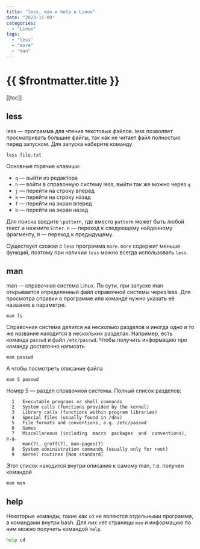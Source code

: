 ```yaml
---
title: "less, man и help в Linux"
date: "2023-11-09"
categories:
  - "Linux"
tags:
  - "less"
  - "more"
  - "man"
---
```


# {{ $frontmatter.title }}

[[toc]]

## less

less — программа для чтения текстовых файлов. less позволяет просматривать большие файлы, так как не читает файл полностью перед запуском. Для запуска наберите команду

```
less file.txt
```

Основные горячие клавиши:

* `q` — выйти из редактора
* `h` — войти в справочную систему less, выйти так же можно через `q`
* `j` — перейти на строку вперед
* `k` — перейти на строку назад
* `f` — перейти на экран вперед
* `b` — перейти на экран назад

Для поиска введите `\pattern`, где вместо `pattern` может быть любой текст и нажмите `Enter`. `n` — переход к следующему найденному фрагменту, `N` — переход к предыдущему.

Существует схожая с `less` программа `more`. `more` содержит меньше функций, поэтому при наличии `less` можно всегда использовать `less`.

## man

man — справочная система Linux. По сути, при запуске man открывается определенный файл справочной системы через less. Для просмотра справки о программе или команде нужно указать её название в параметре.

```
man ls
```

Справочная система делится на несколько разделов и иногда одно и то же название находится в нескольких разделах. Например, есть команда `passwd` и файл `/etc/passwd`. Чтобы получить информацию про команду достаточно написать

```
man passwd
```

А чтобы посмотреть описание файла 

```
man 5 passwd
```

Номер 5 — раздел справочной системы. Полный список разделов:

```
  1   Executable programs or shell commands
  2   System calls (functions provided by the kernel)
  3   Library calls (functions within program libraries)
  4   Special files (usually found in /dev)
  5   File formats and conventions, e.g. /etc/passwd
  6   Games
  7   Miscellaneous (including  macro  packages  and  conventions),  e.g.
      man(7), groff(7), man-pages(7)
  8   System administration commands (usually only for root)
  9   Kernel routines [Non standard]
```

Этот список находится внутри описания к самому man, т.е. получен командой

```
man man
```

## help

Некоторые команды, такие как `cd` не являются отдельными программа, а командами внутри bash. Для них нет страницы `man` и информацию по ним можно получить командой `help`.

```bash
help cd
```